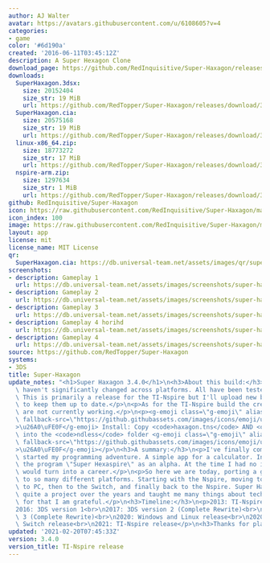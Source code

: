 ```yaml
---
author: AJ Walter
avatar: https://avatars.githubusercontent.com/u/6108605?v=4
categories:
- game
color: '#6d190a'
created: '2016-06-11T03:45:12Z'
description: A Super Hexagon Clone
download_page: https://github.com/RedInquisitive/Super-Haxagon/releases
downloads:
  SuperHaxagon.3dsx:
    size: 20152404
    size_str: 19 MiB
    url: https://github.com/RedTopper/Super-Haxagon/releases/download/3.4.0/SuperHaxagon.3dsx
  SuperHaxagon.cia:
    size: 20575168
    size_str: 19 MiB
    url: https://github.com/RedTopper/Super-Haxagon/releases/download/3.4.0/SuperHaxagon.cia
  linux-x86_64.zip:
    size: 18773272
    size_str: 17 MiB
    url: https://github.com/RedTopper/Super-Haxagon/releases/download/3.4.0/linux-x86_64.zip
  nspire-arm.zip:
    size: 1297634
    size_str: 1 MiB
    url: https://github.com/RedTopper/Super-Haxagon/releases/download/3.4.0/nspire-arm.zip
github: RedInquisitive/Super-Haxagon
icon: https://raw.githubusercontent.com/RedInquisitive/Super-Haxagon/master/media/icon-3ds.png
icon_index: 100
image: https://raw.githubusercontent.com/RedInquisitive/Super-Haxagon/master/media/banner.png
layout: app
license: mit
license_name: MIT License
qr:
  SuperHaxagon.cia: https://db.universal-team.net/assets/images/qr/superhaxagon-cia.png
screenshots:
- description: Gameplay 1
  url: https://db.universal-team.net/assets/images/screenshots/super-haxagon/gameplay-1.png
- description: Gameplay 2
  url: https://db.universal-team.net/assets/images/screenshots/super-haxagon/gameplay-2.png
- description: Gameplay 3
  url: https://db.universal-team.net/assets/images/screenshots/super-haxagon/gameplay-3.png
- description: Gameplay 4 horihd
  url: https://db.universal-team.net/assets/images/screenshots/super-haxagon/gameplay-4-horihd.png
- description: Gameplay 4
  url: https://db.universal-team.net/assets/images/screenshots/super-haxagon/gameplay-4.png
source: https://github.com/RedTopper/Super-Haxagon
systems:
- 3DS
title: Super-Haxagon
update_notes: "<h1>Super Haxagon 3.4.0</h1>\n<h3>About this build:</h3>\n<p>Most systems\
  \ haven't significantly changed across platforms. All have been tested on hardware.\
  \ This is primarily a release for the TI-Nspire but I'll upload new builds here\
  \ to keep them up to date.</p>\n<p>As for the TI-Nspire build the credits and beatmaps\
  \ are not currently working.</p>\n<p><g-emoji class=\"g-emoji\" alias=\"warning\"\
  \ fallback-src=\"https://github.githubassets.com/images/icons/emoji/unicode/26a0.png\"\
  >\u26A0\uFE0F</g-emoji> Install: Copy <code>haxagon.tns</code> AND <code>levels.haxagon.tns</code>\
  \ into the <code>ndless</code> folder <g-emoji class=\"g-emoji\" alias=\"warning\"\
  \ fallback-src=\"https://github.githubassets.com/images/icons/emoji/unicode/26a0.png\"\
  >\u26A0\uFE0F</g-emoji></p>\n<h3>A summary:</h3>\n<p>I've finally come back to what\
  \ started my programming adventure. A simple app for a calculator. In 2013 I released\
  \ the program \"Super Hexaspire\" as an alpha. At the time I had no idea that programming\
  \ would turn into a career.</p>\n<p>So here we are today, porting a game around\
  \ to so many different platforms. Starting with the Nspire, moving to the 3DS, then\
  \ to PC, then to the Switch, and finally back to the Nspire. Super Haxagon has been\
  \ quite a project over the years and taught me many things about technology, and\
  \ for that I am grateful.</p>\n<h3>Timeline:</h3>\n<p>2013: TI-Nspire version Alpha<br>\n\
  2016: 3DS version 1<br>\n2017: 3DS version 2 (Complete Rewrite)<br>\n2020: 3DS version\
  \ 3 (Complete Rewrite)<br>\n2020: Windows and Linux release<br>\n2020: Nintendo\
  \ Switch release<br>\n2021: TI-Nspire release</p>\n<h3>Thanks for playing!</h3>"
updated: '2021-02-20T07:45:33Z'
version: 3.4.0
version_title: TI-Nspire release
---
```

